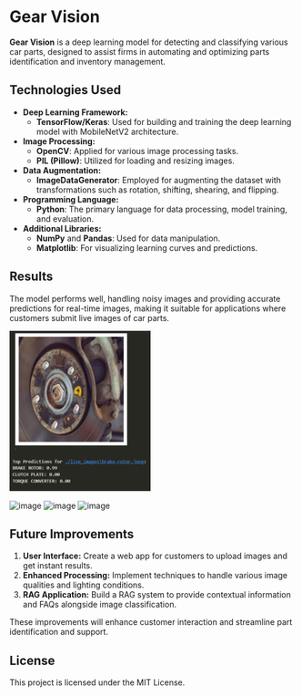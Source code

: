 # Gear Vision

**Gear Vision** is a deep learning model for detecting and classifying various car parts, designed to assist firms in automating and optimizing parts identification and inventory management.

## Technologies Used

- **Deep Learning Framework:**
  - **TensorFlow/Keras**: Used for building and training the deep learning model with MobileNetV2 architecture.
- **Image Processing:**
  - **OpenCV**: Applied for various image processing tasks.
  - **PIL (Pillow)**: Utilized for loading and resizing images.
- **Data Augmentation:**
  - **ImageDataGenerator**: Employed for augmenting the dataset with transformations such as rotation, shifting, shearing, and flipping.
- **Programming Language:**
  - **Python**: The primary language for data processing, model training, and evaluation.
- **Additional Libraries:**
  - **NumPy** and **Pandas**: Used for data manipulation.
  - **Matplotlib**: For visualizing learning curves and predictions.

## Results

The model performs well, handling noisy images and providing accurate predictions for real-time images, making it suitable for applications where customers submit live images of car parts.

![Description](live_images/brakeRotor.png)

![image](https://github.com/user-attachments/assets/6cc8bdcd-9a35-4b91-89c7-e82aec15e94b)
![image](https://github.com/user-attachments/assets/a5a3e639-b47f-46d7-90b6-505804956904) 
![image](https://github.com/user-attachments/assets/2c537c81-2188-47d4-bcaf-c8f18acccb29)

## Future Improvements

1. **User Interface:** Create a web app for customers to upload images and get instant results.
2. **Enhanced Processing:** Implement techniques to handle various image qualities and lighting conditions.
3. **RAG Application:** Build a RAG system to provide contextual information and FAQs alongside image classification.

These improvements will enhance customer interaction and streamline part identification and support.

## License

This project is licensed under the MIT License.


